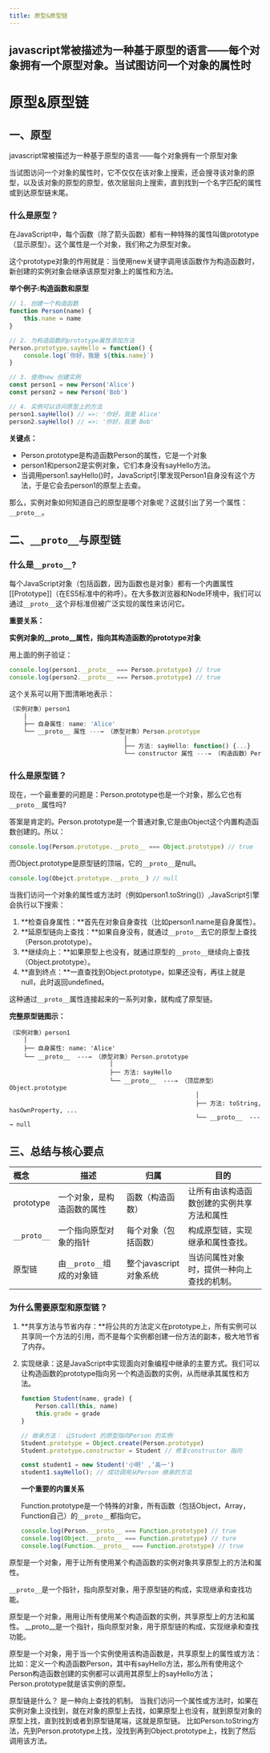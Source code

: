 ```yaml
---
title: 原型&原型链
---
```

javascript常被描述为一种基于原型的语言——每个对象拥有一个原型对象。当试图访问一个对象的属性时
---
# 原型&原型链

## 一、原型

javascript常被描述为一种基于原型的语言——每个对象拥有一个原型对象

当试图访问一个对象的属性时，它不仅仅在该对象上搜索，还会搜寻该对象的原型，以及该对象的原型的原型，依次层层向上搜索，直到找到一个名字匹配的属性或到达原型链末尾。

### 什么是原型？

在JavaScript中，每个函数（除了箭头函数）都有一种特殊的属性叫做prototype（显示原型）。这个属性是一个对象，我们称之为原型对象。

这个prototype对象的作用就是：当使用new关键字调用该函数作为构造函数时，新创建的实例对象会继承该原型对象上的属性和方法。 

**举个例子:构造函数和原型**

```javascript
// 1. 创建一个构造函数
function Person(name) {
    this.name = name
}

// 2. 为构造函数的prototype属性添加方法
Person.prototype.sayHello = function() {
    console.log(`你好，我是 ${this.name}`)
}

// 3. 使用new 创建实例
const person1 = new Person('Alice')
const person2 = new Person('Bob')

// 4. 实例可以访问原型上的方法
person1.sayHello() // =>: '你好，我是 Alice'
person2.sayHello() // =>: '你好，我是 Bob'
```

**关键点：**

- Person.prototype是构造函数Person的属性，它是一个对象
- person1和person2是实例对象，它们本身没有sayHello方法。
- 当调用person1.sayHello()时，JavaScript引擎发现Person1自身没有这个方法，于是它会去person1的原型上去查。

那么，实例对象如何知道自己的原型是哪个对象呢？这就引出了另一个属性：`__proto__`。

## 二、`__proto__`与原型链

### 什么是`__proto__`?

每个JavaScript对象（包括函数，因为函数也是对象）都有一个内置属性[[Prototype]]（在ES5标准中的称呼）。在大多数浏览器和Node环境中，我们可以通过`__proto__`这个非标准但被广泛实现的属性来访问它。

**重要关系：**

**实例对象的__proto__属性，指向其构造函数的prototype对象**

用上面的例子验证：

```javascript
console.log(person1.__proto__ === Person.prototype) // true
console.log(person2.__proto__ === Person.prototype) // true
```

这个关系可以用下图清晰地表示：

```javascript
（实例对象）person1
    │
    ├── 自身属性: name: 'Alice'
    └── __proto__ 属性 ---→ （原型对象）Person.prototype
                                │
                                ├── 方法: sayHello: function() {...}
                                └── constructor 属性 ---→ （构造函数）Person
```

### 什么是原型链？

现在，一个最重要的问题是：Person.prototype也是一个对象，那么它也有`__proto__`属性吗?

答案是肯定的。Person.prototype是一个普通对象,它是由Object这个内置构造函数创建的。所以：

```javascript
console.log(Person.prototype.__proto__ === Object.prototype) // true
```

而Object.prototype是原型链的顶端，它的`__proto__`是null。

```javascript
console.log(Obejct.prototype.__proto__) // null
```

当我们访问一个对象的属性或方法时（例如person1.toString()）,JavaScript引擎会执行以下搜索：

1. **检查自身属性：**首先在对象自身查找（比如person1.name是自身属性）。
2. **延原型链向上查找：**如果自身没有，就通过`__proto__`去它的原型上查找（Person.prototype）。
3. **继续向上：**如果原型上也没有，就通过原型的`__proto__`继续向上查找（Object.prototype）。
4. **直到终点：**一直查找到Object.prototype，如果还没有，再往上就是null，此时返回undefined。

这种通过`__proto__`属性连接起来的一系列对象，就构成了原型链。

**完整原型链图示：**

```
（实例对象）person1
    │
    ├── 自身属性: name: 'Alice'
    └── __proto__  ---→ （原型对象）Person.prototype
                            │
                            ├── 方法: sayHello
                            └── __proto__  ---→ （顶层原型）Object.prototype
                                                    │
                                                    ├── 方法: toString, hasOwnProperty, ...
                                                    └── __proto__  ---→ null
```

## 三、总结与核心要点

| 概念        | 描述                       | 归属                   | 目的                                       |
| :---------- | -------------------------- | ---------------------- | ------------------------------------------ |
| prototype   | 一个对象，是构造函数的属性 | 函数（构造函数）       | 让所有由该构造函数创建的实例共享方法和属性 |
| `__proto__` | 一个指向原型对象的指针     | 每个对象（包括函数）   | 构成原型链，实现继承和属性查找。           |
| 原型链      | 由`__proto__`组成的对象链  | 整个javascript对象系统 | 当访问属性对象时，提供一种向上查找的机制。 |

### 为什么需要原型和原型链？

1. **共享方法与节省内存：**将公共的方法定义在prototype上，所有实例可以共享同一个方法的引用，而不是每个实例都创建一份方法的副本，极大地节省了内存。

2. 实现继承：这是JavaScript中实现面向对象编程中继承的主要方式。我们可以让构造函数的prototype指向另一个构造函数的实例，从而继承其属性和方法。

   ```javascript
   function Student(name, grade) {
       Person.call(this, name)
       this.grade = grade
   }
   
   // 继承方法： 让Student 的原型指向Person 的实例
   Student.prototype = Object.create(Person.prototype)
   Student.prototype.constructor = Student // 修复constructor 指向
   
   const student1 = new Student('小明' ,'高一')
   student1.sayHello(); // 成功调用从Person 继承的方法
   ```

   **一个重要的内置关系**

   Function.prototype是一个特殊的对象，所有函数（包括Object，Array，Function自己）的`__proto__`都指向它。

   ```javascript
   console.log(Person.__proto__ === Function.prototype) // true
   console.log(Object.__proto__ === Function.prototype) // ture
   console.log(Function.__proto__ === Function.prototype) // true
   ```

原型是一个对象，用于让所有使用某个构造函数的实例对象共享原型上的方法和属性。

`__proto__`是一个指针，指向原型对象，用于原型链的构成，实现继承和查找功能。






原型是一个对象，用用让所有使用某个构造函数的实例，共享原型上的方法和属性。
__proto__是一个指针，指向原型对象，用于原型链的构成，实现继承和查找功能。





原型是一个对象，用于当一个实例使用该构造函数是，共享原型上的属性或方法：
比如：定义一个构造函数Person，其中有sayHello方法，那么所有使用这个Person构造函数创建的实例都可以调用其原型上的sayHello方法；Person.prototype就是该实例的原型。


原型链是什么？
是一种向上查找的机制。
当我们访问一个属性或方法时，如果在实例对象上没找到，就在对象的原型上去找，如果原型上也没有，就到原型对象的原型上找，直到找到或者到原型链尾端，这就是原型链。
比如Person.toString方法，先到Person.prototype上找，没找到再到Object.prototype上，找到了然后调用该方法。


